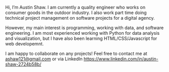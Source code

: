 Hi, I’m Austin Shaw. I am currently a quality engineer who works on consumer goods in the outdoor industry. I also work part time doing technical project management on software projects for a digital agency. 

However, my main interest is programming, working with data, and software engineering. I am most experienced working with Python for data analysis and visualization, but I have also been learning HTML/CSS/Javascript for web developemnt.

I am happy to collaborate on any projects! Feel free to contact me at ashaw121@gmail.com or via LinkedIn https://www.linkedin.com/in/austin-shaw-2724b58b/ 

